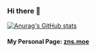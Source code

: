 ### Hi there 👋

[![Anurag's GitHub stats](https://github-readme-stats.vercel.app/api?username=realzns&count_private=true)](https://github.com/anuraghazra/github-readme-stats)

#### My Personal Page: [zns.moe](https://zns.moe)


<!--
**realzns/realzns** is a ✨ _special_ ✨ repository because its `README.md` (this file) appears on your GitHub profile.

Here are some ideas to get you started:

- 🔭 I’m currently working on ...
- 🌱 I’m currently learning ...
- 👯 I’m looking to collaborate on ...
- 🤔 I’m looking for help with ...
- 💬 Ask me about ...
- 📫 How to reach me: ...
- 😄 Pronouns: ...
- ⚡ Fun fact: ...
-->
